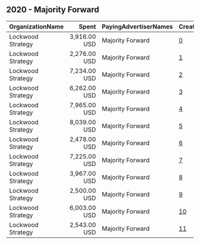 ## 2020 - Majority Forward 
|OrganizationName|Spent|PayingAdvertiserNames|CreativeUrls|Impressions|Genders|AgeBrackets|CountryCodes|BillingAddresses|CandidateBallotInformation|
|:---|---:|:---|:---|---:|:---|:---|:---|:---|:---|
|Lockwood Strategy|3,916.00 USD|Majority Forward|[0](https://www.snap.com/political-ads/asset/3828e34e902b3bf5fc124bf2f625fbe4c24934b73f57ce1af161714f71341436?mediaType=mp4)|556,897||25+|united states|"1140 3rd St. NW,Washington,20002,US"||
|Lockwood Strategy|2,276.00 USD|Majority Forward|[1](https://www.snap.com/political-ads/asset/1e2b503652d645448b8b9476e99ed9013d0ae31a58a79ee367837a7b335fa6ec?mediaType=png)|1,134,780||18-35|united states|"1140 3rd St. NW,Washington,20002,US"||
|Lockwood Strategy|7,234.00 USD|Majority Forward|[2](https://www.snap.com/political-ads/asset/8d76ea3a8596b4ef568db8f7563df00d36a4251f3a25c649880417378048ee08?mediaType=png)|2,825,161||18-35|united states|"1140 3rd St. NW,Washington,20002,US"||
|Lockwood Strategy|6,262.00 USD|Majority Forward|[3](https://www.snap.com/political-ads/asset/bcc1d8f8d7b1a5517f4ecf08ac8f017ab9f40afa1d56152ecefee48e377d0ad6?mediaType=mp4)|506,394||18-35|united states|"1140 3rd St. NW,Washington,20002,US"|Raphael Warnock|
|Lockwood Strategy|7,965.00 USD|Majority Forward|[4](https://www.snap.com/political-ads/asset/312d3856e8c7858d3cb1692c34bcbe992fd2c1be0d4b3660f6581f2e4a03d701?mediaType=png)|3,109,963||18-35|united states|"1140 3rd St. NW,Washington,20002,US"||
|Lockwood Strategy|8,039.00 USD|Majority Forward|[5](https://www.snap.com/political-ads/asset/70e077cf278ee3e8ee02d8676c348c1c2f2412ee3b78f04a330cf5b5fdaec495?mediaType=mp4)|452,164||18-35|united states|"1140 3rd St. NW,Washington,20002,US"|Raphael Warnock|
|Lockwood Strategy|2,478.00 USD|Majority Forward|[6](https://www.snap.com/political-ads/asset/58762a7e5b4668f1f06d74973c21be4dc990c4d24112fc0ef1b3437f9bb32b6a?mediaType=png)|1,123,903||18-35|united states|"1140 3rd St. NW,Washington,20002,US"||
|Lockwood Strategy|7,225.00 USD|Majority Forward|[7](https://www.snap.com/political-ads/asset/4bfb4e8cd7f3bf9d41a076df2dbf16016b1bece861d4b09db3bce1ef0f151a69?mediaType=mp4)|402,381||18-35|united states|"1140 3rd St. NW,Washington,20002,US"|Raphael Warnock|
|Lockwood Strategy|3,967.00 USD|Majority Forward|[8](https://www.snap.com/political-ads/asset/75cddaf7f4844a08240ec1917e5929551d7e9f62f5bb3545c1318b6cef663966?mediaType=mp4)|517,226||25+|united states|"1140 3rd St. NW,Washington,20002,US"|Majority Forward|
|Lockwood Strategy|2,500.00 USD|Majority Forward|[9](https://www.snap.com/political-ads/asset/7c62124f0121f763b1399af9097ca9f0b89c5799e32b2edb6691e7736d288799?mediaType=png)|1,134,367||18-35|united states|"1140 3rd St. NW,Washington,20002,US"||
|Lockwood Strategy|6,003.00 USD|Majority Forward|[10](https://www.snap.com/political-ads/asset/d281b76badfac951d15c29e0215ba89e5ccd79720dad70a33c7f5c9468e61c58?mediaType=mp4)|482,771||18-35|united states|"1140 3rd St. NW,Washington,20002,US"|Raphael Warnock|
|Lockwood Strategy|2,543.00 USD|Majority Forward|[11](https://www.snap.com/political-ads/asset/cde2b7b48732557c0614df7eb5f12f24bda051c4d978ac13bf29c9076029dad2?mediaType=png)|1,268,113||18-35|united states|"1140 3rd St. NW,Washington,20002,US"||
